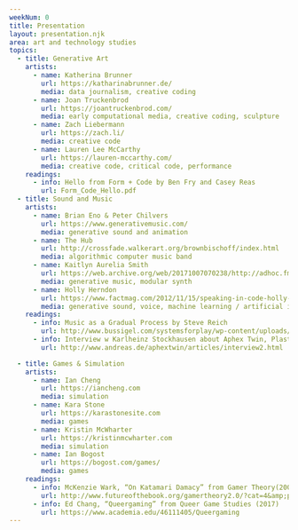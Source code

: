 ```yaml
---
weekNum: 0
title: Presentation
layout: presentation.njk
area: art and technology studies
topics:
  - title: Generative Art
    artists:
      - name: Katherina Brunner
        url: https://katharinabrunner.de/
        media: data journalism, creative coding
      - name: Joan Truckenbrod
        url: https://joantruckenbrod.com/
        media: early computational media, creative coding, sculpture
      - name: Zach Liebermann
        url: https://zach.li/
        media: creative code
      - name: Lauren Lee McCarthy
        url: https://lauren-mccarthy.com/
        media: creative code, critical code, performance
    readings:
      - info: Hello from Form + Code by Ben Fry and Casey Reas
        url: Form_Code_Hello.pdf
  - title: Sound and Music
    artists:
      - name: Brian Eno & Peter Chilvers
        url: https://www.generativemusic.com/
        media: generative sound and animation
      - name: The Hub
        url: http://crossfade.walkerart.org/brownbischoff/index.html
        media: algorithmic computer music band
      - name: Kaitlyn Aurelia Smith
        url: https://web.archive.org/web/20171007070238/http://adhoc.fm/post/sensation-breath-kaitlyn-aurelia-smith/
        media: generative music, modular synth
      - name: Holly Herndon
        url: https://www.factmag.com/2012/11/15/speaking-in-code-holly-herndon-explains-why-the-laptop-is-the-most-personal-instrument-the-world-has-ever-known/
        media: generative sound, voice, machine learning / artificial intelligence
    readings:
      - info: Music as a Gradual Process by Steve Reich
        url: http://www.bussigel.com/systemsforplay/wp-content/uploads/2014/02/Reich_Gradual-Process.pdf
      - info: Interview w Karlheinz Stockhausen about Aphex Twin, Plasticmann, and Scanner (read starting from "Can we talk about the music we sent you?")
        url: http://www.andreas.de/aphextwin/articles/interview2.html

  - title: Games & Simulation
    artists:
      - name: Ian Cheng
        url: https://iancheng.com
        media: simulation
      - name: Kara Stone
        url: https://karastonesite.com
        media: games
      - name: Kristin McWharter
        url: https://kristinmcwharter.com
        media: simulation
      - name: Ian Bogost
        url: https://bogost.com/games/
        media: games
    readings:
      - info: McKenzie Wark, “On Katamari Damacy” from Gamer Theory(2007)
        url: http://www.futureofthebook.org/gamertheory2.0/?cat=4&amp;paged=2
      - info: Ed Chang, “Queergaming” from Queer Game Studies (2017)
        url: https://www.academia.edu/46111405/Queergaming
---
```

